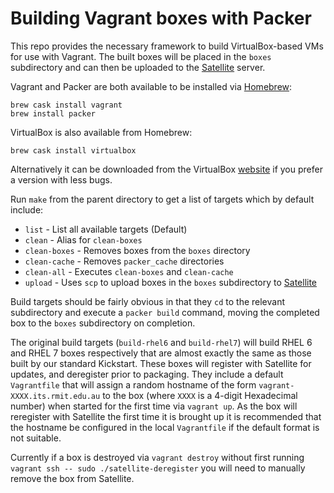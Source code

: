 # Building Vagrant boxes with Packer

This repo provides the necessary framework to build VirtualBox-based VMs for use with Vagrant. The built boxes will be placed in the `boxes` subdirectory and can then be uploaded to the [Satellite](http://satellite.its.rmit.edu.au/boxes/) server.

Vagrant and Packer are both available to be installed via [Homebrew](http://brew.sh):

```
brew cask install vagrant
brew install packer
```

VirtualBox is also available from Homebrew:

```
brew cask install virtualbox
```

Alternatively it can be downloaded from the VirtualBox [website](http://www.virtualbox.org/wiki/Download_Old_Builds) if you prefer a version with less bugs.

Run `make` from the parent directory to get a list of targets which by default include:

* `list` - List all available targets (Default)
* `clean` - Alias for `clean-boxes`
* `clean-boxes` - Removes boxes from the `boxes` directory
* `clean-cache` - Removes `packer_cache` directories
* `clean-all` - Executes `clean-boxes` and `clean-cache`
* `upload` - Uses `scp` to upload boxes in the `boxes` subdirectory to [Satellite](http://satellite.its.rmit.edu.au/boxes/)

Build targets should be fairly obvious in that they `cd` to the relevant subdirectory and execute a `packer build` command, moving the completed box to the `boxes` subdirectory on completion.

The original build targets (`build-rhel6` and `build-rhel7`) will build RHEL 6 and RHEL 7 boxes respectively that are almost exactly the same as those built by our standard Kickstart.  These boxes will register with Satellite for updates, and deregister prior to packaging.  They include a default `Vagrantfile` that will assign a random hostname of the form `vagrant-XXXX.its.rmit.edu.au` to the box (where `XXXX` is a 4-digit Hexadecimal number) when started for the first time via `vagrant up`. As the box will reregister with Satellite the first time it is brought up it is recommended that the hostname be configured in the local `Vagrantfile` if the default format is not suitable.

Currently if a box is destroyed via `vagrant destroy` without first running `vagrant ssh -- sudo ./satellite-deregister` you will need to manually remove the box from Satellite.
